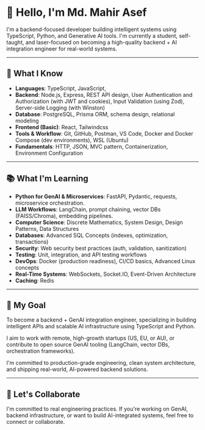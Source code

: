 # 👋 Hello, I'm Md. Mahir Asef

I'm a backend-focused developer building intelligent systems using TypeScript, Python, and Generative AI tools. I'm currently a student, self-taught, and laser-focused on becoming a high-quality backend + AI integration engineer for real-world systems.

---

## 🧠 What I Know

- **Languages**: TypeScript, JavaScript, 
- **Backend**: Node.js, Express, REST API design, User Authentication and Authorization (with JWT and cookies), Input Validation (using Zod), Server-side Logging (with Winston)
- **Database**: PostgreSQL, Prisma ORM, schema design, relational modeling  
- **Frontend (Basic)**: React, Tailwindcss
- **Tools & Workflow**: Git, GitHub, Postman, VS Code, Docker and Docker Compose (dev environments), WSL (Ubuntu)  
- **Fundamentals**: HTTP, JSON, MVC pattern, Containerization, Environment Configuration  

---

## 📚 What I'm Learning

- **Python for GenAI & Microservices**: FastAPI, Pydantic, requests, microservice orchestration.
- **LLM Workflows**: LangChain, prompt chaining, vector DBs (FAISS/Chroma), embedding pipelines.
- **Computer Science**: Discrete Mathematics, System Design, Design Patterns, Data Structures  
- **Databases**: Advanced SQL Concepts (indexes, optimization, transactions)
- **Security**: Web security best practices (auth, validation, sanitization)  
- **Testing**: Unit, integration, and API testing workflows  
- **DevOps**: Docker (production readiness), CI/CD basics, Advanced Linux concepts  
- **Real-Time Systems**: WebSockets, Socket.IO, Event-Driven Architecture
- **Caching**: Redis

---

## 🚀 My Goal
To become a backend + GenAI integration engineer, specializing in building intelligent APIs and scalable AI infrastructure using TypeScript and Python.

I aim to work with remote, high-growth startups (US, EU, or AU), or contribute to open source GenAI tooling (LangChain, vector DBs, orchestration frameworks).

I'm committed to production-grade engineering, clean system architecture, and shipping real-world, AI-powered backend solutions.

---
##  📢 Let's Collaborate
I'm committed to real engineering practices. If you're working on GenAI, backend infrastructure, or want to build AI-integrated systems, feel free to connect or collaborate.
